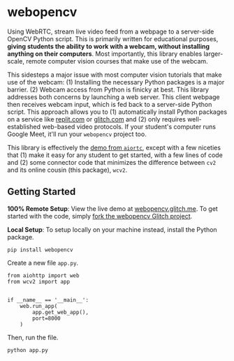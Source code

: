 # webopencv
Using WebRTC, stream live video feed from a webpage to a server-side OpenCV Python script. This is primarily written for educational purposes, **giving students the ability to work with a webcam, without installing anything on their computers**. Most importantly, this library enables larger-scale, remote computer vision courses that make use of the webcam.

This sidesteps a major issue with most computer vision tutorials that make use of the webcam: (1) Installing the necessary Python packages is a major barrier. (2) Webcam access from Python is finicky at best. This library addresses both concerns by launching a web server. This client webpage then receives webcam input, which is fed back to a server-side Python script. This approach allows you to (1) automatically install Python packages on a service like [replit.com](https://replit.com) or [glitch.com](https://glitch.com) and (2) only requires well-established web-based video protocols. If your student's computer runs Google Meet, it'll run your `webopencv` project too.

This library is effectively the [demo from `aiortc`](https://github.com/aiortc/aiortc/tree/main/examples/server), except with a few niceties that (1) make it easy for any student to get started, with a few lines of code and (2) some connector code that minimizes the difference between `cv2` and its online cousin (this package), `wcv2`.

## Getting Started

**100% Remote Setup**: View the live demo at [webopencv.glitch.me](https://webopencv.glitch.me). To get started with the code, simply [fork the webopencv Glitch project](https://glitch.com/edit/#!/remix/vr101-nature-step2-starter).

**Local Setup**: To setup locally on your machine instead, install the Python package.

```
pip install webopencv
```

Create a new file `app.py`.

```
from aiohttp import web
from wcv2 import app


if __name__ == '__main__':
    web.run_app(
        app.get_web_app(),
        port=8000
    )
```

Then, run the file.

```
python app.py
```